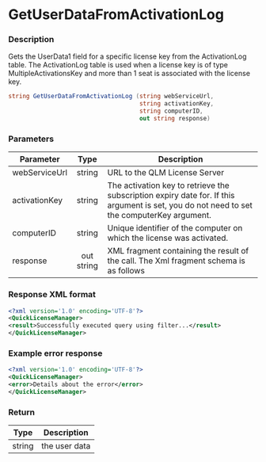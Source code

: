# GetUserDataFromActivationLog

### Description

Gets the UserData1 field for a specific license key from the ActivationLog table. The ActivationLog table is used when a license key is of type MultipleActivationsKey and more than 1 seat is associated with the license key.

```c#
string GetUserDataFromActivationLog (string webServiceUrl, 
                                     string activationKey, 
                                     string computerID, 
                                     out string response)
```

### Parameters

| Parameter     |    Type    | Description                                                                                                                                |
| ------------- | :--------: | ------------------------------------------------------------------------------------------------------------------------------------------ |
| webServiceUrl |   string   | URL to the QLM License Server                                                                                                              |
| activationKey |   string   | The activation key to retrieve the subscription expiry date for. If this argument is set, you do not need to set the computerKey argument. |
| computerID    |   string   | Unique identifier of the computer on which the license was activated.                                                                      |
| response      | out string | XML fragment containing the result of the call. The Xml fragment schema is as follows                                                      |

### Response XML format

```xml
<?xml version='1.0' encoding='UTF-8'?>
<QuickLicenseManager>
<result>Successfully executed query using filter...</result>
</QuickLicenseManager>
```

### Example error response

```xml
<?xml version='1.0' encoding='UTF-8'?>
<QuickLicenseManager>
<error>Details about the error</error>
</QuickLicenseManager>
```

### Return

| Type   | Description   |
| ------ | ------------- |
| string | the user data |

